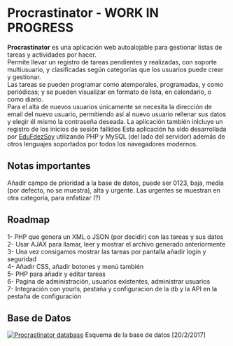 # Procrastinator - WORK IN PROGRESS
<b>Procrastinator</b> es una aplicación web autoalojable para gestionar listas de tareas y actividades por hacer.  
Permite llevar un registro de tareas pendientes y realizadas, con soporte multiusuario, y clasificadas según categorías que los usuarios puede crear y gestionar.  
Las tareas se pueden programar como atemporales, programadas, y como periódicas; y se pueden visualizar en formato de lista, en calendario, o como diario.  
Para el alta de nuevos usuarios únicamente se necesita la dirección de email del nuevo usuario, permitiendo así al nuevo usuario rellenar sus datos y elegir él mismo la contraseña deseada. La aplicación también inlcluye un registro de los inicios de sesión fallidos
Esta aplicación ha sido desarrollada por <a href="https://twitter.com/EduFdezSoy">EduFdezSoy</a> utilizando PHP y MySQL (del lado del servidor) además de otros lenguajes soportados por todos los navegadores modernos.

## Notas importantes
Añadir campo de prioridad a la base de datos, puede ser 0123, baja, media (por defecto, no se muestra), alta y urgente. Las urgentes se muestran en otra categoría, para enfatizar (?)

## Roadmap
1- PHP que genera un XML o JSON (por decidir) con las tareas y sus datos  
2- Usar AJAX para llamar, leer y mostrar el archivo generado anteriormente  
3- Una vez consigamos mostrar las tareas por pantalla añadir login y seguridad  
4- Añadir CSS, añadir botones y menú también  
5- PHP para añadir y editar tareas  
6- Pagina de administración, usuarios existentes, administrar usuarios  
7- Integración con yourls, pestaña y configuracion de la db y la API en la pestaña de configuración

## Base de Datos
<a href="http://storage5.static.itmages.com/i/17/0220/s_1487588452_6306748_2b6d404aa0.png"><img src="http://storage5.static.itmages.com/i/17/0220/s_1487588452_6306748_2b6d404aa0.png" title="Procrastinator database" /></a>
Esquema de la base de datos [20/2/2017]
